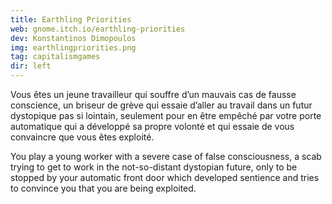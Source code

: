 ```yaml
---
title: Earthling Priorities
web: gnome.itch.io/earthling-priorities
dev: Konstantinos Dimopoulos
img: earthlingpriorities.png
tag: capitalismgames
dir: left
---
```

Vous êtes un jeune travailleur qui souffre d’un mauvais cas de fausse conscience, un briseur de grève qui essaie d’aller au travail dans un futur dystopique pas si lointain, seulement pour en être empêché par votre porte automatique qui a développé sa propre volonté et qui essaie de vous convaincre que vous êtes exploité.

You play a young worker with a severe case of false consciousness, a scab trying to get to work in the not-so-distant dystopian future, only to be stopped by your automatic front door which developed sentience and tries to convince you that you are being exploited.
